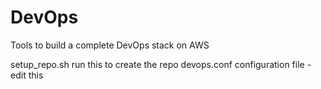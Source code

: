 # DevOps
Tools to build a complete DevOps stack on AWS

setup_repo.sh	run this to create the repo
devops.conf	configuration file - edit this
